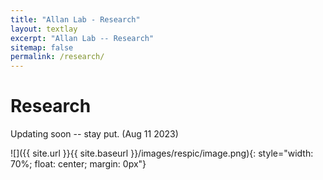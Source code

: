 ```yaml
---
title: "Allan Lab - Research"
layout: textlay
excerpt: "Allan Lab -- Research"
sitemap: false
permalink: /research/
---
```


# Research

Updating soon -- stay put. (Aug 11 2023)

![]({{ site.url }}{{ site.baseurl }}/images/respic/image.png){: style="width: 70%; float: center; margin: 0px"}


